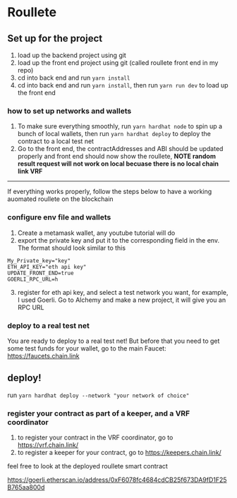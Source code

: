 # Roullete
## Set up for the project
1. load up the backend project using git 
2. load up the front end project using git (called roullete front end in my repo)
3. cd into back end and run `yarn install`
4. cd into back end and run `yarn install`, then run `yarn run dev` to load up the front end 
### how to set up networks and wallets
1. To make sure everything smoothly, run `yarn hardhat node` to spin up a bunch of local wallets, then run `yarn hardhat deploy` to deploy the contract to a local test net 
2. Go to the front end, the contractAddresses and ABI should be updated properly and front end should now show the roullete, **NOTE random result request will not work on local becuase there is no local chain link VRF** 
----
If everything works properly, follow the steps below to have a working auomated roullete on the blockchain 

### configure env file and wallets 
1. Create a metamask wallet, any youtube tutorial will do 
2. export the private key and put it to the corresponding field in the env. The format should look similar to this 
```
My_Private_key="key"
ETH_API_KEY="eth api key"
UPDATE_FRONT_END=true
GOERLI_RPC_URL=h
```
3. register for eth api key, and select a test network you want, for example, I used Goerli. Go to Alchemy and make a new project, it will give you an RPC URL

### deploy to a real test net

You are ready to deploy to a real test net! But before that you need to get some test funds for your wallet, 
go to the main Faucet: https://faucets.chain.link

## deploy!
run `yarn hardhat deploy --network "your network of choice"`

### register your contract as part of a keeper, and a VRF coordinator 
1. to register your contract in the VRF coordinator, go to https://vrf.chain.link/
2. to register a keeper for your contract, go to https://keepers.chain.link/





feel free to look at the deployed roullete smart contract

https://goerli.etherscan.io/address/0xF6078fc4684cdCB25f673DA9fD1F25B765aa800d




